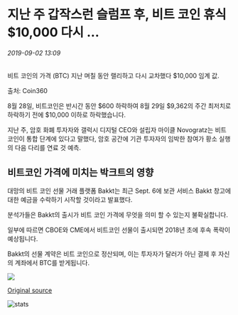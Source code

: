 # 지난 주 갑작스런 슬럼프 후, 비트 코인 휴식 $10,000 다시 ...

###### 2019-09-02 13:09

비트 코인의 가격 (BTC) 지난 며칠 동안 랠리하고 다시 교차했다 $10,000 임계 값.

출처: Coin360

8월 28일, 비트코인은 반시간 동안 $600 하락하여 8월 29일 $9,362의 주간 최저치로 하락하기 전에 $10,000 이하로 하락했습니다.

지난 주, 암호 화폐 투자자와 갤럭시 디지털 CEO와 설립자 마이클 Novogratz는 비트 코인이 통합 단계에 있다고 말했다, 암호 공간에 기관 투자자의 임박한 참여가 황소 실행의 다음 다리를 연료 것 예측.

## 비트코인 가격에 미치는 박크트의 영향

대망의 비트 코인 선물 거래 플랫폼 Bakkt는 최근 Sept. 6에 보관 서비스 Bakkt 창고에 대한 예금을 수락하기 시작할 것이라고 발표했다.

분석가들은 Bakkt의 출시가 비트 코인 가격에 무엇을 의미 할 수 있는지 불확실합니다.

일부에 따르면 CBOE와 CME에서 비트코인 선물이 출시되면 2018년 초에 후속 폭락이 예상됩니다.

Bakkt의 선물 계약은 비트 코인으로 정산되며, 이는 투자자가 달러가 아닌 결제 후 자신의 계좌에서 BTC를 받게됩니다.

![](https://s3.cointelegraph.com/storage/uploads/view/5fa2691a6515b11c701e03564bd97210.png)

[Original source](https://cointelegraph.com/news/after-slight-dip-earlier-this-week-bitcoin-breaks-10-000-again)

![stats](https://c.statcounter.com/11760860/0/a89fa40b/1/ "stats")